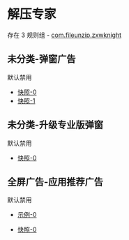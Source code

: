 # 解压专家

存在 3 规则组 - [com.fileunzip.zxwknight](/src/apps/com.fileunzip.zxwknight.ts)

## 未分类-弹窗广告

默认禁用

- [快照-0](https://i.gkd.li/i/13328194)
- [快照-1](https://i.gkd.li/i/13391833)

## 未分类-升级专业版弹窗

默认禁用

- [快照-0](https://i.gkd.li/i/13328212)

## 全屏广告-应用推荐广告

默认禁用

- [示例-0](https://m.gkd.li/101449500/e7cf2c1a-9323-4ef4-8c89-82f63244b24b)

- [快照-0](https://i.gkd.li/i/14472982)
